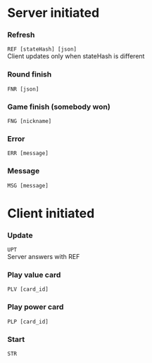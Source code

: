 # Server initiated
### Refresh
`REF [stateHash] [json]` \
Client updates only when stateHash is different
### Round finish
`FNR [json]`
### Game finish (somebody won)
`FNG [nickname]`
### Error
`ERR [message]`

### Message

`MSG [message]`

# Client initiated
### Update
`UPT` \
Server answers with REF

### Play value card
`PLV [card_id]`

### Play power card
`PLP [card_id]`

### Start

`STR`